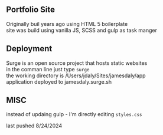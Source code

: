 ## Portfolio Site

Originally buil years ago using HTML 5 boilerplate  
site was build using vanilla JS, SCSS and gulp as task manger

## Deployment

Surge is an open source project that hosts static websites  
in the comman line just type `surge`  
the working directory is /Users/jdaly/Sites/jamesdaly/app  
application deployed to jamesdaly.surge.sh

## MISC

instead of updaing gulp - I'm directly editing `styles.css`

last pushed 8/24/2024
